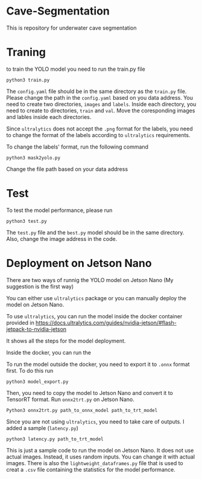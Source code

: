 # Cave-Segmentation
This is repository for underwater cave segmentation 

# Traning


to train the YOLO model you need to run the train.py file

`python3 train.py`

The `config.yaml` file should be in the same directory as the `train.py` file. Please change the path in the `config.yaml` based on you data address. You need to create two directories, `images` and `labels`. Inside each directory, you need to create to directories, `train` and `val`. Move the coresponding images and lables inside each directories. 

Since `ultralytics` does not accept the `.png` format for the labels, you need to change the format of the labels according to `ultralytics` requirements.

 To change the labels' format, run the following command 
 
 `python3 mask2yolo.py`

 Change the file path based on your data address

 # Test

 To test the model performance, please run
 
 `python3 test.py`

 The `test.py` file and the `best.py` model should be in the same directory. 
 Also, change the image address in the code.


 # Deployment on Jetson Nano
There are two ways of runnig the YOLO model on Jetson Nano (My suggestion is the first way)

 You can either use `ultralytics` package or you can manually deploy the model on Jetson Nano.

 To use `ultralytics`, you can run the model inside the docker container provided in https://docs.ultralytics.com/guides/nvidia-jetson/#flash-jetpack-to-nvidia-jetson

It shows all the steps for the model deployment. 

Inside the docker, you can run the 

To run the model outside the docker, you need to export it to `.onnx` format first. To do this run

`python3 model_export.py`

Then, you need to copy the model to Jetson Nano and convert it to TensorRT format. Run `onnx2trt.py` on Jetson Nano. 

`Python3 onnx2trt.py path_to_onnx_model path_to_trt_model`

Since you are not using `ultralytics`, you need to take care of outputs. I added a sample (`latency.py`)

`python3 latency.py path_to_trt_model`

This is just a sample code to run the model on Jetson Nano. It does not use actual images. Instead, it uses random inputs. You can change it with actual images. 
There is also the `lightweight_dataframes.py` file that is used to creat a `.csv` file containing the statistics for the model performance. 


 

 
 
